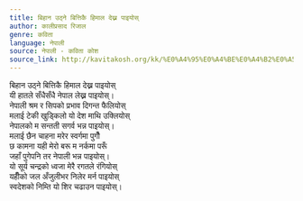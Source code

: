```yaml
---
title: बिहान उठ्ने बित्तिकै हिमाल देख्न पाइयोस्
author: कालीप्रसाद रिजाल
genre: कविता
language: नेपाली
source: नेपाली - कविता कोश
source_link: http://kavitakosh.org/kk/%E0%A4%95%E0%A4%BE%E0%A4%B2%E0%A5%80%E0%A4%AA%E0%A5%8D%E0%A4%B0%E0%A4%B8%E0%A4%BE%E0%A4%A6_%E0%A4%B0%E0%A4%BF%E0%A4%9C%E0%A4%BE%E0%A4%B2
---
```


बिहान उठ्ने बित्तिकै हिमाल देख्न पाइयोस्  
यी हातले सँधैसँधै नेपाल लेख्न पाइयोस्।  
नेपाली श्रम र सिपको प्रभाव दिगन्त फैलियोस्  
मलाई टेकी खुड्किलो यो देश माथि उक्लियोस्  
नेपालको म सन्तती सगर्व भन्न पाइयोस्।  
मलाई छैन चाहना मरेर स्वर्गमा पुगौँ  
छ कामना यही मेरो बरू म नर्कमा परूँ  
जहाँ पुगेपनि तर नेपाली भन्न पाइयोस्।  
यो सूर्य चन्द्रको ध्वजा मेरै रगतले रंगियोस्  
यहीँको जल अँजुलीभर निलेर मर्न पाइयोस्  
स्वदेशको निम्ति यो शिर चढाउन पाइयोस्।
